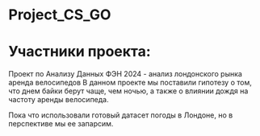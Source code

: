 # Project_CS_GO
# Участники проекта:
Проект по Анализу Данных ФЭН 2024 - анализ лондонского рынка аренда велосипедов
В данном проекте мы поставили гипотезу о том, что днем байки берут чаще, чем ночью, а также о влиянии дождя на частоту аренды велосипеда.

Пока что использовали готовый датасет погоды в Лондоне, но в перспективе мы ее запарсим. 


